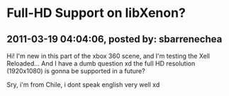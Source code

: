 # Full-HD Support on libXenon?

## 2011-03-19 04:04:06, posted by: sbarrenechea

Hi! I'm new in this part of the xbox 360 scene, and I'm testing the Xell Reloaded... And I have a dumb question xd the full HD resolution (1920x1080) is gonna be supported in a future?  
   
 Sry, i'm from Chile, i dont speak english very well xd